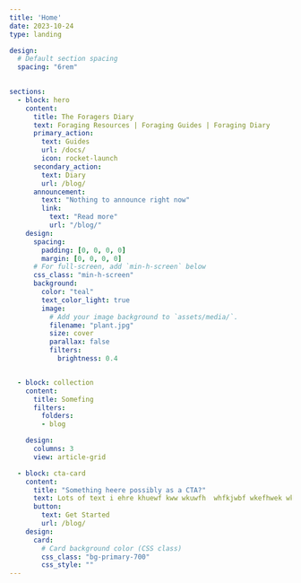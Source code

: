 ```yaml
---
title: 'Home'
date: 2023-10-24
type: landing

design:
  # Default section spacing
  spacing: "6rem"
  

sections:
  - block: hero
    content:
      title: The Foragers Diary
      text: Foraging Resources | Foraging Guides | Foraging Diary
      primary_action:
        text: Guides
        url: /docs/
        icon: rocket-launch
      secondary_action:
        text: Diary
        url: /blog/
      announcement:
        text: "Nothing to announce right now"
        link:
          text: "Read more"
          url: "/blog/"
    design:
      spacing:
        padding: [0, 0, 0, 0]
        margin: [0, 0, 0, 0]
      # For full-screen, add `min-h-screen` below
      css_class: "min-h-screen"
      background:
        color: "teal"
        text_color_light: true
        image:
          # Add your image background to `assets/media/`.
          filename: "plant.jpg"
          size: cover
          parallax: false
          filters:
            brightness: 0.4


  - block: collection
    content:
      title: Somefing
      filters: 
        folders:
        - blog

    design:
      columns: 3
      view: article-grid

  - block: cta-card
    content:
      title: "Something heere possibly as a CTA?"
      text: Lots of text i ehre khuewf kww wkuwfh  whfkjwbf wkefhwek wkfuwehgfkwef biwuehfwe wiuehfuwehf wkeufhwiuehfbkiwhef.
      button:
        text: Get Started
        url: /blog/
    design:
      card:
        # Card background color (CSS class)
        css_class: "bg-primary-700"
        css_style: ""
---
```


